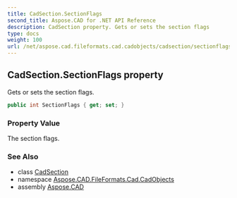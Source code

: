 ```yaml
---
title: CadSection.SectionFlags
second_title: Aspose.CAD for .NET API Reference
description: CadSection property. Gets or sets the section flags
type: docs
weight: 100
url: /net/aspose.cad.fileformats.cad.cadobjects/cadsection/sectionflags/
---
```

## CadSection.SectionFlags property

Gets or sets the section flags.

```csharp
public int SectionFlags { get; set; }
```

### Property Value

The section flags.

### See Also

* class [CadSection](../)
* namespace [Aspose.CAD.FileFormats.Cad.CadObjects](../../cadsection/)
* assembly [Aspose.CAD](../../../)


